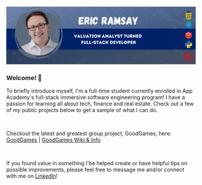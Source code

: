 ![Header](https://github.com/eramsay20/eramsay20/blob/main/ReadMe_Banner.png?raw=true)


### Welcome! 👋

<!-- Actual text -->
To briefly introduce myself, I'm a full-time student currently enrolled in App Academy's full-stack immersive software engineering program! I have a passion for learning all about tech, finance and real estate. Check out a few of my public projects below to get a sample of what I can do.

&nbsp;&nbsp;&nbsp;&nbsp;&nbsp;&nbsp;&nbsp;&nbsp;&nbsp;&nbsp;

Checkout the latest and greatest group project, GoodGames, here: [GoodGames](https://goodgames-appacademy.herokuapp.com/) | [GoodGames Wiki & Info](https://github.com/cubOlson/GoodGames/wiki)

&nbsp;&nbsp;&nbsp;&nbsp;&nbsp;&nbsp;&nbsp;&nbsp;&nbsp;&nbsp;

If you found value in something I'be helped create or have helpful tips on possible improvements, please feel free to message me and/or connect with me on [LinkedIn](https://www.linkedin.com/in/ericramsay/)!

<!--
**eramsay20/eramsay20** is a ✨ _special_ ✨ repository because its `README.md` (this file) appears on your GitHub profile.

Here are some ideas to get you started:

- 🔭 I’m currently working on ...
- 🌱 I’m currently learning ...
- 👯 I’m looking to collaborate on ...
- 🤔 I’m looking for help with ...
- 💬 Ask me about ...
- 📫 How to reach me: ...
- 😄 Pronouns: ...
- ⚡ Fun fact: ...
-->
